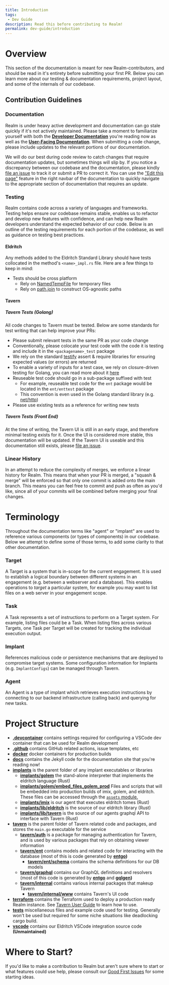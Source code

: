 ```yaml
---
title: Introduction
tags: 
 - Dev Guide
description: Read this before contributing to Realm!
permalink: dev-guide/introduction
---
```

# Overview
This section of the documentation is meant for new Realm-contributors, and should be read in it's entirety before submitting your first PR. Below you can learn more about our testing & documentation requirements, project layout, and some of the internals of our codebase.

## Contribution Guidelines

### Documentation
Realm is under heavy active development and documentation can go stale quickly if it's not actively maintained. Please take a moment to familiarize yourself with both the **[Developer Documentation](/dev-guide)** you're reading now as well as the **[User-Facing Documentation](/user-guide)**. When submitting a code change, please include updates to the relevant portions of our documentation.

We will do our best during code review to catch changes that require documentation updates, but sometimes things will slip by. If you notice a discrepancy between our codebase and the documentation, please kindly [file an issue](https://github.com/kcarretto/realm/issues/new?labels=documentation&title=Documentation%20Discrepancy:&body=Please%20include%20the%20location%20of%20the%20inaccurate%20documentation%20and%20a%20helpful%20description%20of%20what%20needs%20improvement.) to track it or submit a PR to correct it. You can use the ["Edit this page"](https://github.com/kcarretto/realm/edit/main/docs/_docs/dev-guide/introduction.md) feature in the right navbar of the documentation to quickly navigate to the appropriate section of documentation that requires an update.

### Testing 

Realm contains code across a variety of languages and frameworks. Testing helps ensure our codebase remains stable, enables us to refactor and develop new features with confidence, and can help new Realm developers understand the expected behavior of our code. Below is an outline of the testing requirements for each portion of the codebase, as well as guidance on testing best practices.

#### Eldritch

Any methods added to the Eldritch Standard Library should have tests collocated in the method's `<name>_impl.rs` file. Here are a few things to keep in mind:
* Tests should be cross platform
    * Rely on [NamedTempFile](https://docs.rs/tempfile/1.1.1/tempfile/struct.NamedTempFile.html) for temporary files
    * Rely on [path.join](https://doc.rust-lang.org/stable/std/path/struct.Path.html) to construct OS-agnostic paths

#### Tavern

##### Tavern Tests (Golang)
All code changes to Tavern must be tested. Below are some standards for test writing that can help improve your PRs:
* Please submit relevant tests in the same PR as your code change
* Conventionally, please colocate your test code with the code it is testing and include it in the `<packagename>_test` package
* We rely on the standard [testify](https://github.com/stretchr/testify) assert & require libraries for ensuring expected values (or errors) are returned
* To enable a variety of inputs for a test case, we rely on closure-driven testing for Golang, you can read more about it [here](https://medium.com/@cep21/closure-driven-tests-an-alternative-style-to-table-driven-tests-in-go-628a41497e5e)
* Reuseable test code should go in a sub-package suffixed with test
    * For example, reuseable test code for the `ent` package would be located in the `ent/enttest` package
    * This convention is even used in the Golang standard library (e.g. [net/http](https://pkg.go.dev/net/http/httptest))
* Please use existing tests as a reference for writing new tests

##### Tavern Tests (Front End)
At the time of writing, the Tavern UI is still in an early stage, and therefore minimal testing exists for it. Once the UI is considered more stable, this documentation will be updated. If the Tavern UI is useable and this documentation still exists, please [file an issue](https://github.com/kcarretto/realm/issues/new?labels=documentation&title=Documentation%20Discrepancy:&body=Please%20include%20the%20location%20of%20the%20inaccurate%20documentation%20and%20a%20helpful%20description%20of%20what%20needs%20improvement.).

### Linear History

In an attempt to reduce the complexity of merges, we enforce a linear history for Realm. This means that when your PR is merged, a "squash & merge" will be enforced so that only one commit is added onto the main branch. This means you can feel free to commit and push as often as you'd like, since all of your commits will be combined before merging your final changes.

# Terminology

Throughout the documentation terms like "agent" or "implant" are used to reference various components (or types of components) in our codebase. Below we attempt to define some of those terms, to add some clarity to that other documentation.

### Target
A Target is a system that is in-scope for the current engagement. It is used to establish a logical boundary between different systems in an engagement (e.g. between a webserver and a database). This enables operations to _target_ a particular system, for example you may want to list files on a web server in your engagement scope.

### Task
A Task represents a set of instructions to perform on a Target system. For example, listing files could be a Task. When listing files across various Targets, one Task per Target will be created for tracking the individual execution output.

### Implant
References malicious code or persistence mechanisms that are deployed to compromise target systems. Some configuration information for Implants (e.g. `ImplantConfigs`) can be managed through Tavern.

### Agent
An Agent is a type of implant which retrieves execution instructions by connecting to our backend infrastructure (calling back) and querying for new tasks. 

# Project Structure
* **[.devcontainer](https://github.com/KCarretto/realm/tree/main/.devcontainer)** contains settings required for configuring a VSCode dev container that can be used for Realm development
* **[.github](https://github.com/KCarretto/realm/tree/main/.github)** contains GitHub related actions, issue templates, etc
* **[docker](https://github.com/KCarretto/realm/tree/main/docker)** docker containers for production builds
* **[docs](https://github.com/KCarretto/realm/tree/main/docs)** contains the Jekyll code for the documentation site that you're reading now!
* **[implants](https://github.com/KCarretto/realm/tree/main/implants)** is the parent folder of any implant executables or libraries
    * **[implants/golem](https://github.com/KCarretto/realm/tree/main/implants/golem)** the stand-alone interpreter that implements the eldritch language (Rust)
    * **[implants/golem/embed_files_golem_prod](https://github.com/KCarretto/realm/tree/main/implants/golem/embed_files_golem_prod)** Files and scripts that will be embedded into production builds of imix, golem, and eldritch. These files can be accessed through the [`assets` module.](https://docs.realm.pub/user-guide/eldritch#assets)
    * **[implants/imix](https://github.com/KCarretto/realm/tree/main/implants/imix)** is our agent that executes eldritch tomes (Rust)
    * **[implants/lib/eldritch](https://github.com/KCarretto/realm/tree/main/implants/lib/eldritch)** is the source of our eldritch library (Rust)
    * **[implants/lib/tavern](https://github.com/KCarretto/realm/tree/main/implants/lib/tavern)** is the source of our agents graphql API to interface with Tavern (Rust)
* **[tavern](https://github.com/KCarretto/realm/tree/main/tavern)** is the parent folder of Tavern related code and packages, and stores the `main.go` executable for the service
    * **[tavern/auth](https://github.com/KCarretto/realm/tree/main/tavern/auth)** is a package for managing authentication for Tavern, and is used by various packages that rely on obtaining viewer information
    * **[tavern/ent](https://github.com/KCarretto/realm/tree/main/tavern/ent)** contains models and related code for interacting with the database (most of this is code generated by **[entgo](https://entgo.io/))**
        * **[tavern/ent/schema](https://github.com/KCarretto/realm/tree/main/tavern/ent/schema)** contains the schema definitions for our DB models
    * **[tavern/graphql](https://github.com/KCarretto/realm/tree/main/tavern/graphql)** contains our GraphQL definitions and resolvers (most of this code is generated by **[entgo](https://entgo.io/)** and **[gqlgen](https://github.com/99designs/gqlgen))**
    * **[tavern/internal](https://github.com/KCarretto/realm/tree/main/tavern/internal)** contains various internal packages that makeup Tavern
        * **[tavern/internal/www](https://github.com/KCarretto/realm/tree/main/tavern/internal/www)** contains Tavern's UI code
* **[terraform](https://github.com/KCarretto/realm/tree/main/terraform)** contains the Terraform used to deploy a production ready Realm instance. See [Tavern User Guide](https://docs.realm.pub/user-guide/tavern) to learn how to use.
* **[tests](https://github.com/KCarretto/realm/tree/main/tests)** miscellaneous files and example code used for testing. Generally won't be used but required for some niche situations like deadlocking cargo build.
* **[vscode](https://github.com/KCarretto/realm/tree/main/vscode)** contains our Eldritch VSCode integration source code **(Unmaintained)**

# Where to Start?
If you'd like to make a contribution to Realm but aren't sure where to start or what features could use help, please consult our [Good First Issues](https://github.com/KCarretto/realm/labels/good%20first%20issue) for some starting ideas.

